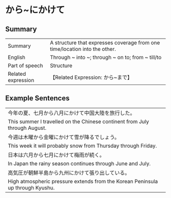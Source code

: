 # から~にかけて

## Summary

<table><tr>   <td>Summary</td>   <td>A structure that expresses coverage from one time/location into the other.</td></tr><tr>   <td>English</td>   <td>Through ~ into ~; through ~ on to; from ~ till/to</td></tr><tr>   <td>Part of speech</td>   <td>Structure</td></tr><tr>   <td>Related expression</td>   <td>【Related Expression: から~まで】</td></tr></table>

## Example Sentences

<table><tr><td>今年の夏、七月から八月にかけて中国大陸を旅行した。</td></tr><tr><td>This summer I travelled on the Chinese continent from July through August.</td></tr><tr><td>今週は木曜から金曜にかけて雪が降るでしょう。</td></tr><tr><td>This week it will probably snow from Thursday through Friday.</td></tr><tr><td>日本は六月から七月にかけて梅雨が続く。</td></tr><tr><td>In Japan the rainy season continues through June and July.</td></tr><tr><td>高気圧が朝鮮半島から九州にかけて張り出している。</td></tr><tr><td>High atmospheric pressure extends from the Korean Peninsula up through Kyushu.</td></tr></table>

